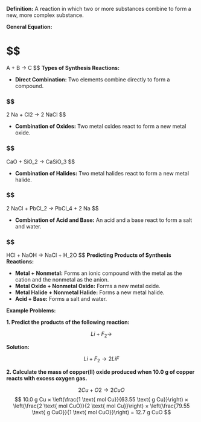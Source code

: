 
**Definition:** A reaction in which two or more substances combine to form a new, more complex substance.

**General Equation:**
# $$
A + B → C
$$
**Types of Synthesis Reactions:**

* **Direct Combination:** Two elements combine directly to form a compound.
### $$
2 Na + Cl2 → 2 NaCl
$$
* **Combination of Oxides:** Two metal oxides react to form a new metal oxide.
### $$
CaO + SiO_2 → CaSiO_3
$$
* **Combination of Halides:** Two metal halides react to form a new metal halide.
### $$
2 NaCl + PbCl_2 → PbCl_4 + 2 Na
$$
* **Combination of Acid and Base:** An acid and a base react to form a salt and water.
### $$
HCl + NaOH → NaCl + H_2O
$$
**Predicting Products of Synthesis Reactions:**

* **Metal + Nonmetal:** Forms an ionic compound with the metal as the cation and the nonmetal as the anion.
* **Metal Oxide + Nonmetal Oxide:** Forms a new metal oxide.
* **Metal Halide + Nonmetal Halide:** Forms a new metal halide.
* **Acid + Base:** Forms a salt and water.

**Example Problems:**

**1. Predict the products of the following reaction:**

$$
Li + F_2 →
$$

**Solution:**

$$
Li + F_2 → 2 LiF
$$

**2. Calculate the mass of copper(II) oxide produced when 10.0 g of copper reacts with excess oxygen gas.**

$$
2 Cu + O2 → 2 CuO
$$
$$
10.0 g Cu × \left(\frac{1 \text{ mol Cu}}{63.55 \text{ g Cu}}\right) × \left(\frac{2 \text{ mol CuO}}{2 \text{ mol Cu}}\right) × \left(\frac{79.55 \text{ g CuO}}{1 \text{ mol CuO}}\right) = 12.7 g CuO
$$